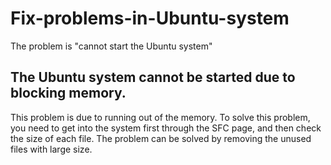 # Fix-problems-in-Ubuntu-system
The problem is "cannot start the Ubuntu system"
## The Ubuntu system cannot be started due to blocking memory. 
This problem is due to running out of the memory. To solve this problem, you need to get into the system first through the SFC page, and then check the size of each file. The problem can be solved by removing the unused files with large size.  

